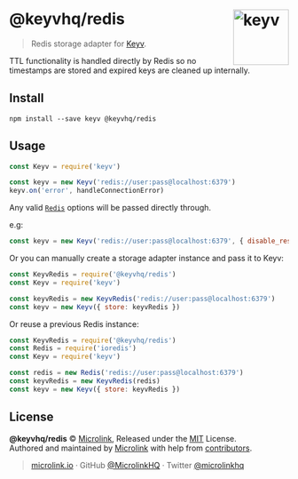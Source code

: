 # @keyvhq/redis [<img width="100" align="right" src="https://ghcdn.rawgit.org/microlinkhq/keyv/master/media/logo-sunset.svg" alt="keyv">](https://github.com/microlinkhq/keyv)

> Redis storage adapter for [Keyv](https://github.com/microlinkhq/keyv).

TTL functionality is handled directly by Redis so no timestamps are stored and expired keys are cleaned up internally.

## Install

```shell
npm install --save keyv @keyvhq/redis
```

## Usage

```js
const Keyv = require('keyv')

const keyv = new Keyv('redis://user:pass@localhost:6379')
keyv.on('error', handleConnectionError)
```

Any valid [`Redis`](https://github.com/luin/ioredis#connect-to-redis) options will be passed directly through.

e.g:

```js
const keyv = new Keyv('redis://user:pass@localhost:6379', { disable_resubscribing: true })
```

Or you can manually create a storage adapter instance and pass it to Keyv:

```js
const KeyvRedis = require('@keyvhq/redis')
const Keyv = require('keyv')

const keyvRedis = new KeyvRedis('redis://user:pass@localhost:6379')
const keyv = new Keyv({ store: keyvRedis })
```

Or reuse a previous Redis instance:

```js
const KeyvRedis = require('@keyvhq/redis')
const Redis = require('ioredis')
const Keyv = require('keyv')

const redis = new Redis('redis://user:pass@localhost:6379')
const keyvRedis = new KeyvRedis(redis)
const keyv = new Keyv({ store: keyvRedis })
```

## License

**@keyvhq/redis** © [Microlink](https://microlink.io), Released under the [MIT](https://github.com/microlinkhq/keyv/blob/master/LICENSE.md) License.<br/>
Authored and maintained by [Microlink](https://microlink.io) with help from [contributors](https://github.com/microlinkhq/keyv/contributors).

> [microlink.io](https://microlink.io) · GitHub [@MicrolinkHQ](https://github.com/microlinkhq) · Twitter [@microlinkhq](https://twitter.com/microlinkhq)
